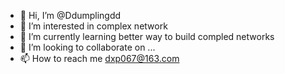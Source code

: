 - 👋 Hi, I’m @Ddumplingdd
- 👀 I’m interested in complex network
- 🌱 I’m currently learning better way to build compled networks
- 💞️ I’m looking to collaborate on ...
- 📫 How to reach me dxp067@163.com

<!---
Ddumplingdd/Ddumplingdd is a ✨ special ✨ repository because its `README.md` (this file) appears on your GitHub profile.
You can click the Preview link to take a look at your changes.
--->
